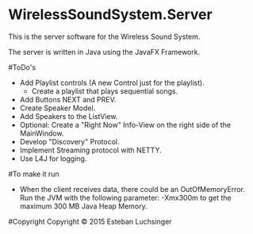 # WirelessSoundSystem.Server
This is the server software for the Wireless Sound System.

The server is written in Java using the JavaFX Framework.


#ToDo's
- Add Playlist controls (A new Control just for the playlist).
    - Create a playlist that plays sequential songs.
- Add Buttons NEXT and PREV.
- Create Speaker Model.
- Add Speakers to the ListView.
- Optional: Create a "Right Now" Info-View on the right side of the MainWindow.
- Develop "Discovery" Protocol.
- Implement Streaming protocol with NETTY.
- Use L4J for logging.

#To make it run
- When the client receives data, there could be an OutOfMemoryError. Run the JVM with the following parameter: -Xmx300m to get the maximum 300 MB Java Heap Memory.

#Copyright
Copyright © 2015 Esteban Luchsinger
